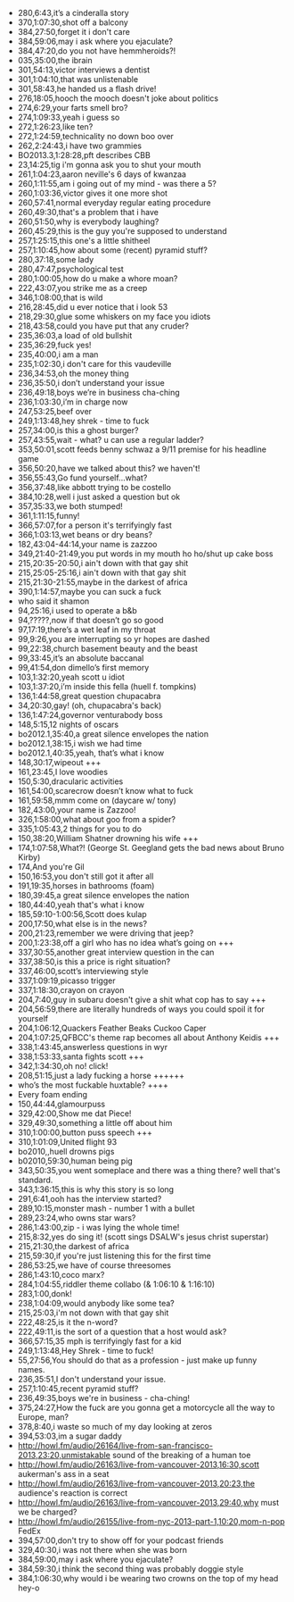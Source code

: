 * 280,6:43,it’s a cinderalla story
* 370,1:07:30,shot off a balcony
* 384,27:50,forget it i don't care
* 384,59:06,may i ask where you ejaculate?
* 384,47:20,do you not have hemmheroids?!
* 035,35:00,the ibrain
* 301,54:13,victor interviews a dentist
* 301,1:04:10,that was unlistenable
* 301,58:43,he handed us a flash drive!
* 276,18:05,hooch the mooch doesn't joke about politics
* 274,6:29,your farts smell bro?
* 274,1:09:33,yeah i guess so
* 272,1:26:23,like ten?
* 272,1:24:59,technicality no down boo over
* 262,2:24:43,i have two grammies
* BO2013.3,1:28:28,pft describes CBB
* 23,14:25,tig i'm gonna ask you to shut your mouth
* 261,1:04:23,aaron neville's 6 days of kwanzaa
* 260,1:11:55,am i going out of my mind - was there a 5?
* 260,1:03:36,victor gives it one more shot
* 260,57:41,normal everyday regular eating procedure
* 260,49:30,that's a problem that i have
* 260,51:50,why is everybody laughing?
* 260,45:29,this is the guy you're supposed to understand
* 257,1:25:15,this one's a little shitheel
* 257,1:10:45,how about some (recent) pyramid stuff?
* 280,37:18,some lady
* 280,47:47,psychological test
* 280,1:00:05,how do u make a whore moan?
* 222,43:07,you strike me as a creep
* 346,1:08:00,that is wild
* 216,28:45,did u ever notice that i look 53
* 218,29:30,glue some whiskers on my face you idiots
* 218,43:58,could you have put that any cruder?
* 235,36:03,a load of old bullshit
* 235,36:29,fuck yes!
* 235,40:00,i am a man
* 235,1:02:30,i don't care for this vaudeville
* 236,34:53,oh the money thing
* 236,35:50,i don’t understand your issue
* 236,49:18,boys we’re in business cha-ching
* 236,1:03:30,i’m in charge now
* 247,53:25,beef over
* 249,1:13:48,hey shrek - time to fuck
* 257,34:00,is this a ghost burger?
* 257,43:55,wait - what? u can use a regular ladder?
* 353,50:01,scott feeds benny schwaz a 9/11 premise for his headline game
* 356,50:20,have we talked about this? we haven't!
* 356,55:43,Go fund yourself...what?
* 356,37:48,like abbott trying to be costello
* 384,10:28,well i just asked a question but ok
* 357,35:33,we both stumped!
* 361,1:11:15,funny!
* 366,57:07,for a person it's terrifyingly fast
* 366,1:03:13,wet beans or dry beans?
* 182,43:04-44:14,your name is zazzoo
* 349,21:40-21:49,you put words in my mouth ho ho/shut up cake boss
* 215,20:35-20:50,i ain't down with that gay shit
* 215,25:05-25:16,i ain't down with that gay shit
* 215,21:30-21:55,maybe in the darkest of africa
* 390,1:14:57,maybe you can suck a fuck
* who said it shamon
* 94,25:16,i used to operate a b&b
* 94,?????,now if that doesn’t go so good
* 97,17:19,there’s a wet leaf in my throat
* 99,9:26,you are interrupting so yr hopes are dashed
* 99,22:38,church basement beauty and the beast
* 99,33:45,it’s an absolute baccanal
* 99,41:54,don dimello’s first memory
* 103,1:32:20,yeah scott u idiot
* 103,1:37:20,i’m inside this fella (huell f. tompkins)
* 136,1:44:58,great question chupacabra
* 34,20:30,gay! (oh, chupacabra's back)
* 136,1:47:24,governor venturabody boss
* 148,5:15,12 nights of oscars
* bo2012.1,35:40,a great silence envelopes the nation
* bo2012.1,38:15,i wish we had time
* bo2012.1,40:35,yeah, that’s what i know
* 148,30:17,wipeout +++
* 161,23:45,I love woodies
* 150,5:30,dracularic activities
* 161,54:00,scarecrow doesn’t know what to fuck
* 161,59:58,mmm come on (daycare w/ tony)
* 182,43:00,your name is Zazzoo!
* 326,1:58:00,what about goo from a spider?
* 335,1:05:43,2 things for you to do
* 150,38:20,William Shatner drowning his wife +++
* 174,1:07:58,What?! (George St. Geegland gets the bad news about Bruno Kirby)
* 174,And you're Gil
* 150,16:53,you don't still got it after all
* 191,19:35,horses in bathrooms (foam)
* 180,39:45,a great silence envelopes the nation
* 180,44:40,yeah that's what i know
* 185,59:10-1:00:56,Scott does kulap
* 200,17:50,what else is in the news?
* 200,21:23,remember we were driving that jeep?
* 200,1:23:38,off a girl who has no idea what’s going on +++
* 337,30:55,another great interview question in the can
* 337,38:50,is this a price is right situation?
* 337,46:00,scott’s interviewing style
* 337,1:09:19,picasso trigger
* 337,1:18:30,crayon on crayon
* 204,7:40,guy in subaru doesn't give a shit what cop has to say +++
* 204,56:59,there are literally hundreds of ways you could spoil it for yourself
* 204,1:06:12,Quackers Feather Beaks Cuckoo Caper
* 204,1:07:25,QFBCC's theme rap becomes all about Anthony Keidis +++
* 338,1:43:45,answerless questions in wyr
* 338,1:53:33,santa fights scott +++
* 342,1:34:30,oh no! click!
* 208,51:15,just a lady fucking a horse ++++++
* who’s the most fuckable huxtable? ++++
* Every foam ending
* 150,44:44,glamourpuss
* 329,42:00,Show me dat Piece!
* 329,49:30,something a little off about him
* 310,1:00:00,button puss speech +++
* 310,1:01:09,United flight 93
* bo2010,,huell drowns pigs
* b02010,59:30,human being pig
* 343,50:35,you went someplace and there was a thing there? well that's standard.
* 343,1:36:15,this is why this story is so long
* 291,6:41,ooh has the interview started?
* 289,10:15,monster mash - number 1 with a bullet
* 289,23:24,who owns star wars?
* 286,1:43:00,zip - i was lying the whole time!
* 215,8:32,yes do sing it! (scott sings DSALW's jesus christ superstar)
* 215,21:30,the darkest of africa
* 215,59:30,if you're just listening this for the first time
* 286,53:25,we have of course threesomes
* 286,1:43:10,coco marx?
* 284,1:04:55,riddler theme collabo (& 1:06:10 & 1:16:10)
* 283,1:00,donk!
* 238,1:04:09,would anybody like some tea?
* 215,25:03,i'm not down with that gay shit
* 222,48:25,is it the n-word?
* 222,49:11,is the sort of a question that a host would ask?
* 366,57:15,35 mph is terrifyingly fast for a kid
* 249,1:13:48,Hey Shrek - time to fuck!
* 55,27:56,You should do that as a profession - just make up funny names.
* 236,35:51,I don't understand your issue.
* 257,1:10:45,recent pyramid stuff?
* 236,49:35,boys we're in business - cha-ching!
* 375,24:27,How the fuck are you gonna get a motorcycle all the way to Europe, man?
* 378,8:40,i waste so much of my day looking at zeros
* 394,53:03,im a sugar daddy
* http://howl.fm/audio/26164/live-from-san-francisco-2013,23:20,unmistakable sound of the breaking of a human toe
* http://howl.fm/audio/26163/live-from-vancouver-2013,16:30,scott aukerman's ass in a seat
* http://howl.fm/audio/26163/live-from-vancouver-2013,20:23,the audience's reaction is correct
* http://howl.fm/audio/26163/live-from-vancouver-2013,29:40,why must we be charged?
* http://howl.fm/audio/26155/live-from-nyc-2013-part-1,10:20,mom-n-pop FedEx
* 394,57:00,don't try to show off for your podcast friends
* 329,40:30,i was not there when she was born
* 384,59:00,may i ask where you ejaculate?
* 384,59:30,i think the second thing was probably doggie style
* 384,1:06:30,why would i be wearing two crowns on the top of my head hey-o